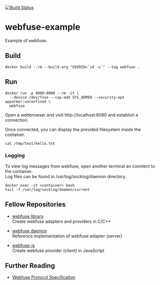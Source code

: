 [![Build Status](https://travis-ci.org/falk-werner/webfuse-example.svg?branch=master)](https://travis-ci.org/falk-werner/webfuse-example)

# webfuse-example
Example of webfuse.

## Build

    docker build --rm --build-arg "USERID=`id -u`" --tag webfuse .

## Run

    docker run -p 8080:8080 --rm -it \
      --device /dev/fuse --cap-add SYS_ADMIN --security-opt apparmor:unconfined \
      webfuse

Open a webbrowser and visit http://localhost:8080 and establish a connection.

Once connected, you can display the provided filesystem inside the container.

    cat /tmp/test/hello.txt

### Logging

To view log messages from webfuse, open another terminal an conntect to the container.  
Log files can be found in /var/log/socklog/daemon directory.

    docker exec -it <container> bash
    tail -f /var/log/socklog/daemon/current

## Fellow Repositories

*   [webfuse library](https://github.com/falk-werner/webfuse)  
    Create webfuse adapters and providers in C/C++

*   [webfuse daemon](https://github.com/falk-werner/webfused)  
    Reference implementation of webfuse adapter (server)

*   [webfuse-js](https://github.com/falk-werner/webfuse-js)  
    Create webfuse provider (client) in JavaScript

## Further Reading

*   [Webfuse Protocol Specification](https://github.com/falk-werner/webfuse/blob/master/doc/protocol.md)
